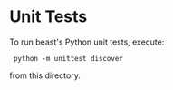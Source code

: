 Unit Tests
==========

To run beast's Python unit tests, execute:

     python -m unittest discover

from this directory.